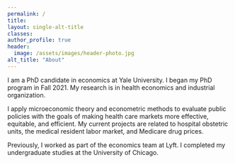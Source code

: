 ```yaml
---
permalink: /
title:
layout: single-alt-title
classes:
author_profile: true
header:
  image: /assets/images/header-photo.jpg
alt_title: "About"
---
```


I am a PhD candidate in economics at Yale University. I began my PhD program in Fall 2021. My research is in health economics and industrial organization.

I apply microeconomic theory and econometric methods to evaluate public policies with the goals of making health care markets more effective, equitable, and efficient. My current projects are related to hospital obstetric units, the medical resident labor market, and Medicare drug prices.

Previously, I worked as part of the economics team at Lyft. I completed my undergraduate studies at the University of Chicago.
